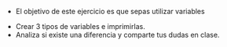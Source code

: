 - El objetivo de este ejercicio es que sepas utilizar variables

* Crear 3 tipos de variables e imprimirlas. 
* Analiza si existe una diferencia y comparte tus dudas en clase.